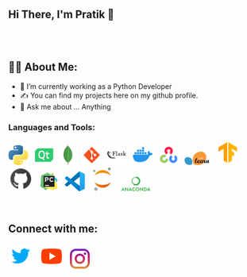 
## Hi There, I'm Pratik 👋
</br>
</br>

## 🙋‍♂️ About Me:

- 💼 I’m currently working as a  Python Developer
- ✍ You can find my projects here on my github
profile.
- 💬 Ask me about ... Anything

### Languages and Tools:
<a href="https://www.python.org/"><img src="icons/python.png" width=40px/></a>&nbsp;&nbsp;
<a href="https://www.qt.io/"><img src="icons/qt.png" width=40px/></a>&nbsp;
<a href="https://www.mongodb.com/"><img src="icons/mongodb.png" width=40px/></a>&nbsp;
<a href="https://git-scm.com/"><img src="icons/git.png" width=40px/></a>&nbsp;&nbsp;
<a href="https://flask.palletsprojects.com/en/2.0.x/"><img src="icons/flask.png" width=40px/></a>&nbsp;&nbsp;
<a href="https://www.docker.com/"><img src="icons/docker.png" width=40px/></a>&nbsp;&nbsp;
<a href="https://opencv.org/"><img src="icons/opencv.png" width=40px/></a>&nbsp;&nbsp;
<a href="https://scikit-learn.org/stable/"><img src="icons/scikit-learn.png" width=50px/></a>&nbsp;&nbsp;
<a href="https://www.tensorflow.org/"><img src="icons/tensorflow.png" width=50px/></a>&nbsp;&nbsp;
<a href="https://github.com/"><img src="icons/github.png" width=50px/></a>&nbsp;&nbsp;
<a href="https://www.jetbrains.com/pycharm/"><img src="icons/pycharm.png" width=40px/></a>&nbsp;&nbsp;
<a href="https://code.visualstudio.com/"><img src="icons/vscode.png" width=40px/></a>&nbsp;&nbsp;
<a href="https://jupyter.org/"><img src="icons/jupyter.png" width=50px/></a>&nbsp;&nbsp;
<a href="https://www.anaconda.com/"><img src="icons/anaconda.png" width=60px/></a>&nbsp;&nbsp;

</br>

## Connect with me:
<a href="https://twitter.com/pratik_314"><img src="icons/twitter.png" width=50px/></a>&nbsp;&nbsp;
<a href="https://www.youtube.com/channel/UClYT3b65lOrWUTpj0BFOuFQ"><img src="icons/youtube.png" width=50px/></a>&nbsp;&nbsp;
<a href="https://www.instagram.com/pratiktayshete_314"><img src="icons/instagram.png" width=40px/></a>&nbsp;&nbsp;





